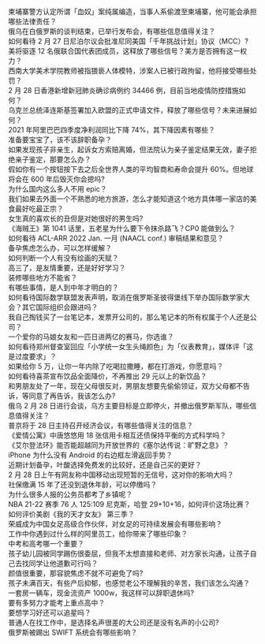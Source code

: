 柬埔寨警方认定所谓「血奴」案纯属编造，当事人系偷渡至柬埔寨，他可能会承担哪些法律责任？  
俄乌在白俄罗斯的谈判结束，已举行发布会，有哪些信息值得关注？  
如何看待 2 月 27 日尼泊尔议会批准尼同美国「千年挑战计划」协议（MCC）?  
美将驱逐 12 名俄联合国代表团成员，这释放了哪些信号？美方是否拥有这一权力？  
西南大学美术学院教师被指猥亵人体模特，涉案人已被行政拘留，他将接受哪些处罚？  
2 月 28 日香港新增新冠肺炎确诊病例约 34466 例，目前当地疫情防控措施如何？  
乌克兰总统泽连斯基签署加入欧盟的正式申请文件，释放了哪些信号？未来进展如何？  
2021 年阿里巴巴四季度净利润同比下降 74%，其下降因素有哪些？  
准备要宝宝了，该不该辞职备孕？  
如果发现孩子非亲生，起诉女方索赔离婚，但法院认为亲子鉴定结果无效，妻子拒绝亲子鉴定，那要怎么办？  
假如你有一个按钮按下去之后全世界人类的平均智商和寿命会提升 60%。但地球将会在 600 年后毁灭你会摁吗?  
为什么国内这么多人不用 epic？  
我们如果去外面一个不熟悉的地方旅游，怎么才能知道这个地方具体哪一家店的美食最好吃最正宗？  
女生真的喜欢长的丑但是对她很好的男生吗?  
《海贼王》第 1041 话里，五老星为什么要下令抹杀路飞？CP0 能做到么？  
如何看待 ACL-ARR 2022 Jan. 一月 (NAACL conf.) 审稿结果和意见？  
备孕焦虑怎么办，可以怎样缓解？  
如何判断一个人有没有绘画的天赋？  
高三了，是友情重要，还是好好学习？  
装修哪些地方不能省？  
有哪些事情，是人到中年才明白的？  
如何看待国际数学联盟发表声明，取消在俄罗斯圣彼得堡线下举办国际数学家大会？其它国际组织会跟进吗？  
我自己掏钱买了一台笔记本，发票开公司的，那么笔记本的所有权属于个人还是公司？  
一个爱你的马娘女友和一匹日进两亿的赛马，你选谁？  
如何看待郑州督查室回应「小学统一女生头绳颜色」为「仪表教育」，媒体评「这是过度要求」？  
如果给你 5 万，让你一年内除了吃喝拉撒睡，都在打游戏，你愿意吗？  
如何看待喜茶宣布饮品全面降价，不再推出 29 元以上的新饮品？  
和男朋友处了一年，现在父母很反对，男朋友想要先偷偷领证，双方父母都不告诉，等同意了再告诉，我该怎么办?  
俄乌 2 月 28 日进行会谈，乌方主要目标是立即停火，并撤出俄罗斯军队，哪些信息值得关注？  
普京将于 28 日主持召开经济会议，有哪些值得关注的信息？  
《爱情公寓》中唐悠悠用 18 张信用卡相互还债保持平衡的方式科学吗？  
《艾尔登法环》能否能超越同为开放世界的《塞尔达传说：旷野之息》？  
iPhone 为什么没有 Android 的右边框左滑返回手势？  
近期计划备孕，叶酸选择免费发的比较好，还是自己买的更好？  
2 月 28 日上午有网友称中国移动出现短暂的无信号，这对你的影响大吗？  
社保缴满 15 年了还没到退休年龄，可以停缴吗？  
为什么很多人报的公务员都考了乡镇呢？  
NBA 21-22 赛季 76 人 125:109 尼克斯，哈登 29+10+16，如何评价这场比赛？  
如何评价美剧《我的天才女友》 第三季？  
荣威成为中国女足高级合作伙伴，对女足的可持续发展会有哪些影响？  
工作中你遇到过什么样的阿里员工，给你带来了哪些印象？  
中考和高考哪一个重要？  
孩子幼儿园被同学踢伤很委屈，但我不太想直接和老师、对方家长沟通，让孩子自己去找同学让他道歉可行吗？  
颜值很重要，那容貌焦虑不就不可避免了吗?  
孩子未满百天，有些产后抑郁，也感觉老公不理解我的辛苦，我们该怎么沟通？  
一套房一辆车，现金流资产 1000w，我这样可以辞职退休吗?  
要有多努力才能考上重点高中？  
要想学习好还可以追星吗？  
普通人在找工作中，是选择名声很差的大公司还是没有名声的小公司?  
俄罗斯被踢出 SWIFT 系统会有哪些影响？  
